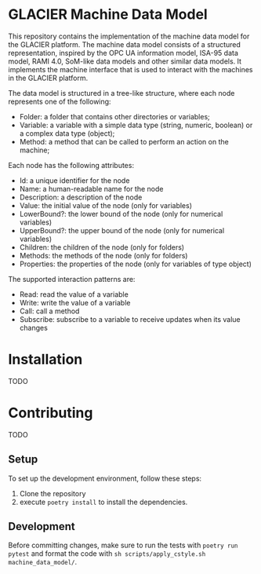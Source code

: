 # GLACIER Machine Data Model

This repository contains the implementation of the machine data model for the GLACIER platform.
The machine data model consists of a structured representation, inspired by 
the OPC UA information model, ISA-95 data model, RAMI 4.0, SoM-like data 
models and other similar data models.
It implements the machine interface that is used to interact with the 
machines in the GLACIER platform.

The data model is structured in a tree-like structure, where each node 
represents one of the following:
- Folder: a folder that contains other directories or variables;
- Variable: a variable with a simple data type (string, numeric, boolean) or a 
complex data type (object);
- Method: a method that can be called to perform an action on the machine;

Each node has the following attributes:
- Id: a unique identifier for the node
- Name: a human-readable name for the node
- Description: a description of the node
- Value: the initial value of the node (only for variables)
- LowerBound?: the lower bound of the node (only for numerical variables)
- UpperBound?: the upper bound of the node (only for numerical variables)
- Children: the children of the node (only for folders)
- Methods: the methods of the node (only for folders)
- Properties: the properties of the node (only for variables of type object)

The supported interaction patterns are:
- Read: read the value of a variable
- Write: write the value of a variable
- Call: call a method
- Subscribe: subscribe to a variable to receive updates when its value changes

# Installation

TODO

# Contributing

TODO

## Setup

To set up the development environment, follow these steps:

1. Clone the repository
2. execute `poetry install` to install the dependencies.

## Development

Before committing changes, make sure to run the tests with `poetry run pytest` 
and format the code with `sh scripts/apply_cstyle.sh machine_data_model/`.
